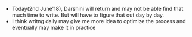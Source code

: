 * Today(2nd June'18), Darshini will return and may not be able find that much time to write. But will have to figure that out day by day.
* I think writng daily may give me more idea to optimize the process and eventually may make it in practice
